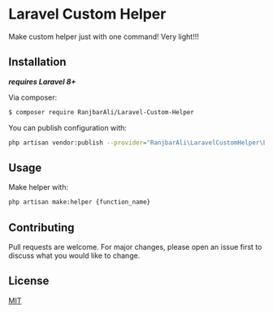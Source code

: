 # Laravel Custom Helper

Make custom helper just with one command!
Very light!!!

## Installation

***requires Laravel 8+***

Via composer:

```bash
$ composer require RanjbarAli/Laravel-Custom-Helper
```


You can publish configuration with:
```bash
php artisan vendor:publish --provider="RanjbarAli\LaravelCustomHelper\LaravelCustomHelperServiceProvider"
```

## Usage
Make helper with:
```bash
php artisan make:helper {function_name}
```

## Contributing
Pull requests are welcome. For major changes, please open an issue first to discuss what you would like to change.


## License
[MIT](https://choosealicense.com/licenses/mit/)
